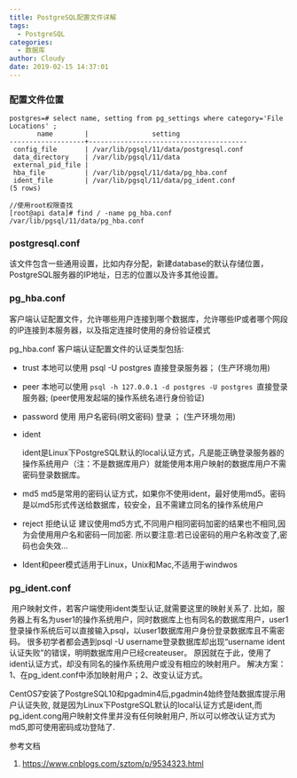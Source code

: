 ```yaml
---
title: PostgreSQL配置文件详解
tags:
  - PostgreSQL
categories:
  - 数据库
author: Cloudy
date: 2019-02-15 14:37:01
---
```


### 配置文件位置

```shell
postgres=# select name, setting from pg_settings where category='File Locations' ;
       name        |                setting                 
-------------------+----------------------------------------
 config_file       | /var/lib/pgsql/11/data/postgresql.conf
 data_directory    | /var/lib/pgsql/11/data
 external_pid_file | 
 hba_file          | /var/lib/pgsql/11/data/pg_hba.conf
 ident_file        | /var/lib/pgsql/11/data/pg_ident.conf
(5 rows)

//使用root权限查找
[root@api data]# find / -name pg_hba.conf
/var/lib/pgsql/11/data/pg_hba.conf
```

<!--more-->

### postgresql.conf

​	该文件包含一些通用设置，比如内存分配，新建database的默认存储位置，PostgreSQL服务器的IP地址，日志的位置以及许多其他设置。

### pg_hba.conf

​	客户端认证配置文件，允许哪些用户连接到哪个数据库，允许哪些IP或者哪个网段的IP连接到本服务器，以及指定连接时使用的身份验证模式

pg_hba.conf 客户端认证配置文件的认证类型包括:
- trust 本地可以使用 psql -U postgres 直接登录服务器； (生产环境勿用)

- peer 本地可以使用 `psql -h 127.0.0.1 -d postgres -U postgres `直接登录服务器; (peer使用发起端的操作系统名进行身份验证)

- password 使用 用户名密码(明文密码) 登录 ； (生产环境勿用)

- ident  

  ​	ident是Linux下PostgreSQL默认的local认证方式，凡是能正确登录服务器的操作系统用户（注：不是数据库用户）就能使用本用户映射的数据库用户不需密码登录数据库。	

- md5	md5是常用的密码认证方式，如果你不使用ident，最好使用md5。密码是以md5形式传送给数据库，较安全，且不需建立同名的操作系统用户

- reject	拒绝认证
  建议使用md5方式,不同用户相同密码加密的结果也不相同,因为会使用用户名和密码一同加密. 所以要注意:若已设密码的用户名称改变了,密码也会失效...

- Ident和peer模式适用于Linux，Unix和Mac,不适用于windwos

### pg_ident.conf

​	用户映射文件，若客户端使用ident类型认证,就需要这里的映射关系了.
比如，服务器上有名为user1的操作系统用户，同时数据库上也有同名的数据库用户，user1登录操作系统后可以直接输入psql，以user1数据库用户身份登录数据库且不需密码。
很多初学者都会遇到psql -U username登录数据库却出现“username ident 认证失败”的错误，明明数据库用户已经createuser。
原因就在于此，使用了ident认证方式，却没有同名的操作系统用户或没有相应的映射用户。
解决方案：1、在pg_ident.conf中添加映射用户；2、改变认证方式。

CentOS7安装了PostgreSQL10和pgadmin4后,pgadmin4始终登陆数据库提示用户认证失败,
就是因为Linux下PostgreSQL默认的local认证方式是ident,而pg_ident.cong用户映射文件里并没有任何映射用户,
所以可以修改认证方式为md5,即可使用密码成功登陆了.

参考文档

1. https://www.cnblogs.com/sztom/p/9534323.html